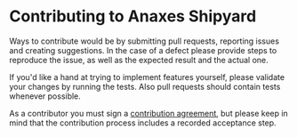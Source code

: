 # Contributing to Anaxes Shipyard

Ways to contribute would be by submitting pull requests, reporting issues and creating suggestions.
In the case of a defect please provide steps to reproduce the issue, as well as the expected result and the actual one.

If you'd like a hand at trying to implement features yourself, please validate your changes by running the tests.
Also pull requests should contain tests whenever possible. 

As a contributor you must sign a [contribution agreement](https://community.alfresco.com/docs/DOC-6269-submitting-contributions), but please keep in mind that the contribution process includes a recorded acceptance step. 